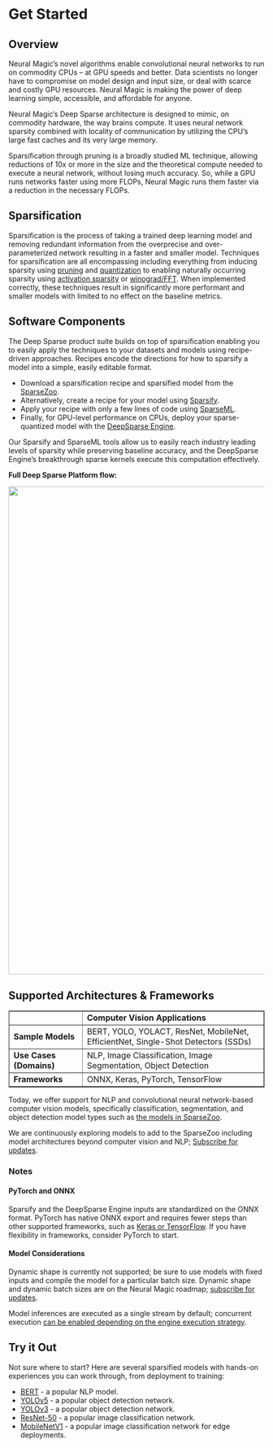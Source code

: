 <!--
Copyright (c) 2021 - present / Neuralmagic, Inc. All Rights Reserved.

Licensed under the Apache License, Version 2.0 (the "License");
you may not use this file except in compliance with the License.
You may obtain a copy of the License at

   http://www.apache.org/licenses/LICENSE-2.0

Unless required by applicable law or agreed to in writing,
software distributed under the License is distributed on an "AS IS" BASIS,
WITHOUT WARRANTIES OR CONDITIONS OF ANY KIND, either express or implied.
See the License for the specific language governing permissions and
limitations under the License.
-->

# Get Started

## Overview

Neural Magic’s novel algorithms enable convolutional neural networks to run on commodity CPUs – at GPU speeds and better. Data scientists no longer have to compromise on model design and input size, or deal with scarce and costly GPU resources. Neural Magic is making the power of deep learning simple, accessible, and affordable for anyone.

Neural Magic’s Deep Sparse architecture is designed to mimic, on commodity hardware, the way brains compute. It uses neural network sparsity combined with locality of communication by utilizing the CPU’s large fast caches and its very large memory.

Sparsification through pruning is a broadly studied ML technique, allowing reductions of 10x or more in the size and the theoretical compute needed to execute a neural network, without losing much accuracy. So, while a GPU runs networks faster using more FLOPs, Neural Magic runs them faster via a reduction in the necessary FLOPs.


## Sparsification

Sparsification is the process of taking a trained deep learning model and removing redundant information from the overprecise and over-parameterized network resulting in a faster and smaller model. Techniques for sparsification are all encompassing including everything from inducing sparsity using [pruning](https://neuralmagic.com/blog/pruning-overview/) and [quantization](https://arxiv.org/abs/1609.07061) to enabling naturally occurring sparsity using [activation sparsity](http://proceedings.mlr.press/v119/kurtz20a.html) or [winograd/FFT](https://arxiv.org/abs/1509.09308). When implemented correctly, these techniques result in significantly more performant and smaller models with limited to no effect on the baseline metrics.

## Software Components

The Deep Sparse product suite builds on top of sparsification enabling you to easily apply the techniques to your datasets and models using recipe-driven approaches. Recipes encode the directions for how to sparsify a model into a simple, easily editable format.

- Download a sparsification recipe and sparsified model from the [SparseZoo](https://github.com/neuralmagic/sparsezoo).
- Alternatively, create a recipe for your model using [Sparsify](https://github.com/neuralmagic/sparsify).
- Apply your recipe with only a few lines of code using [SparseML](https://github.com/neuralmagic/sparseml).
- Finally, for GPU-level performance on CPUs, deploy your sparse-quantized model with the [DeepSparse Engine](https://github.com/neuralmagic/deepsparse).

Our Sparsify and SparseML tools allow us to easily reach industry leading levels of sparsity while preserving baseline accuracy, and the DeepSparse Engine’s breakthrough sparse kernels execute this computation effectively.

**Full Deep Sparse Platform flow:**

<img src="https://docs.neuralmagic.com/archive/docs/source/sparsification/flow-overview.svg" width="960px">

## Supported Architectures & Frameworks

<table cellspacing="3" cellpadding="3" border="1">
  <tr>
   <td>
   </td>
   <td><strong>Computer Vision Applications</strong>
   </td>
  </tr>
  <tr>
   <td><strong>Sample Models</strong>
   </td>
   <td>BERT, YOLO, YOLACT, ResNet, MobileNet, EfficientNet, Single-Shot Detectors (SSDs)
   </td>
  </tr>
  <tr>
   <td><strong>Use Cases (Domains)</strong>
   </td>
   <td>NLP, Image Classification, Image Segmentation, Object Detection
   </td>
  </tr>
  <tr>
   <td><strong>Frameworks</strong>
   </td>
   <td>ONNX, Keras, PyTorch, TensorFlow
   </td>
  </tr>
</table>
<p></p>

Today, we offer support for NLP and convolutional neural network-based computer vision models, specifically classification, segmentation, and object detection model types such as [the models in SparseZoo](https://sparsezoo.neuralmagic.com).

We are continuously exploring models to add to the SparseZoo including model architectures beyond computer vision and NLP; [Subscribe for updates](http://neuralmagic.com/subscribe).

### Notes

#### PyTorch and ONNX

Sparsify and the DeepSparse Engine inputs are standardized on the ONNX format. PyTorch has native ONNX export and requires fewer steps than other supported frameworks, such as [Keras or TensorFlow](https://docs.neuralmagic.com/archive/sparseml/source/onnx_export.html). If you have flexibility in frameworks, consider PyTorch to start.

#### Model Considerations

Dynamic shape is currently not supported; be sure to use models with fixed inputs and compile the model for a particular batch size. Dynamic shape and dynamic batch sizes are on the Neural Magic roadmap; [subscribe for updates](http://neuralmagic.com/subscribe).

Model inferences are executed as a single stream by default; concurrent execution [can be enabled depending on the engine execution strategy](https://docs.neuralmagic.com/archive/deepsparse/main/source/scheduler.html).

## Try it Out

Not sure where to start? Here are several sparsified models with hands-on experiences you can work through, from deployment to training:

- [BERT](https://sparsezoo.neuralmagic.com/getting-started/bert) - a popular NLP model.
- [YOLOv5](https://sparsezoo.neuralmagic.com/getting-started/yolov5) - a popular object detection network.
- [YOLOv3](https://sparsezoo.neuralmagic.com/getting-started/yolov3) - a popular object detection network.
- [ResNet-50](https://sparsezoo.neuralmagic.com/getting-started/resnet_v1-50) - a popular image classification network.
- [MobileNetV1](https://sparsezoo.neuralmagic.com/getting-started/mobilenet_v1-1.0) - a popular image classification network for edge deployments.



